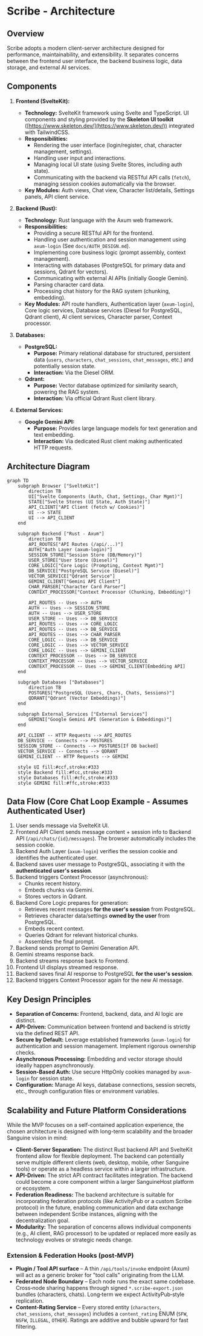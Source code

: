 # Scribe - Architecture

## Overview

Scribe adopts a modern client-server architecture designed for performance, maintainability, and extensibility. It separates concerns between the frontend user interface, the backend business logic, data storage, and external AI services.

## Components

1.  **Frontend (SvelteKit):**
    *   **Technology:** SvelteKit framework using Svelte and TypeScript. UI components and styling provided by the **Skeleton UI toolkit** ([https://www.skeleton.dev/](https://www.skeleton.dev/)) integrated with TailwindCSS.
    *   **Responsibilities:**
        *   Rendering the user interface (login/register, chat, character management, settings).
        *   Handling user input and interactions.
        *   Managing local UI state (using Svelte Stores, including auth state).
        *   Communicating with the backend via RESTful API calls (`fetch`), managing session cookies automatically via the browser.
    *   **Key Modules:** Auth views, Chat view, Character list/details, Settings panels, API client service.

2.  **Backend (Rust):**
    *   **Technology:** Rust language with the Axum web framework.
    *   **Responsibilities:**
        *   Providing a secure RESTful API for the frontend.
        *   Handling user authentication and session management using `axum-login` (See `docs/AUTH_DESIGN.md`).
        *   Implementing core business logic (prompt assembly, context management).
        *   Interacting with databases (PostgreSQL for primary data and sessions, Qdrant for vectors).
        *   Communicating with external AI APIs (initially Google Gemini).
        *   Parsing character card data.
        *   Processing chat history for the RAG system (chunking, embedding).
    *   **Key Modules:** API route handlers, Authentication layer (`axum-login`), Core logic services, Database services (Diesel for PostgreSQL, Qdrant client), AI client services, Character parser, Context processor.

3.  **Databases:**
    *   **PostgreSQL:**
        *   **Purpose:** Primary relational database for structured, persistent data (`users`, `characters`, `chat_sessions`, `chat_messages`, etc.) and potentially session state.
        *   **Interaction:** Via the Diesel ORM.
    *   **Qdrant:**
        *   **Purpose:** Vector database optimized for similarity search, powering the RAG system.
        *   **Interaction:** Via official Qdrant Rust client library.

4.  **External Services:**
    *   **Google Gemini API:**
        *   **Purpose:** Provides large language models for text generation and text embedding.
        *   **Interaction:** Via dedicated Rust client making authenticated HTTP requests.

## Architecture Diagram

```mermaid
graph TD
    subgraph Browser ["SvelteKit"]
        direction TB
        UI["Svelte Components (Auth, Chat, Settings, Char Mgmt)"]
        STATE["Svelte Stores (UI State, Auth State)"]
        API_CLIENT["API Client (fetch w/ Cookies)"]
        UI --> STATE
        UI --> API_CLIENT
    end

    subgraph Backend ["Rust - Axum"]
        direction TB
        API_ROUTES["API Routes (/api/...)"]
        AUTH["Auth Layer (axum-login)"]
        SESSION_STORE["Session Store (DB/Memory)"]
        USER_STORE["User Store (Diesel)"]
        CORE_LOGIC["Core Logic (Prompting, Context Mgmt)"]
        DB_SERVICE["PostgreSQL Service (Diesel)"]
        VECTOR_SERVICE["Qdrant Service"]
        GEMINI_CLIENT["Gemini API Client"]
        CHAR_PARSER["Character Card Parser"]
        CONTEXT_PROCESSOR["Context Processor (Chunking, Embedding)"]

        API_ROUTES -- Uses --> AUTH
        AUTH -- Uses --> SESSION_STORE
        AUTH -- Uses --> USER_STORE
        USER_STORE -- Uses --> DB_SERVICE
        API_ROUTES -- Uses --> CORE_LOGIC
        API_ROUTES -- Uses --> DB_SERVICE
        API_ROUTES -- Uses --> CHAR_PARSER
        CORE_LOGIC -- Uses --> DB_SERVICE
        CORE_LOGIC -- Uses --> VECTOR_SERVICE
        CORE_LOGIC -- Uses --> GEMINI_CLIENT
        CONTEXT_PROCESSOR -- Uses --> DB_SERVICE
        CONTEXT_PROCESSOR -- Uses --> VECTOR_SERVICE
        CONTEXT_PROCESSOR -- Uses --> GEMINI_CLIENT[Embedding API]
    end

    subgraph Databases ["Databases"]
        direction TB
        POSTGRES["PostgreSQL (Users, Chars, Chats, Sessions)"]
        QDRANT["Qdrant (Vector Embeddings)"]
    end

    subgraph External_Services ["External Services"]
        GEMINI["Google Gemini API (Generation & Embeddings)"]
    end

    API_CLIENT -- HTTP Requests --> API_ROUTES
    DB_SERVICE -- Connects --> POSTGRES
    SESSION_STORE -- Connects --> POSTGRES[If DB backed]
    VECTOR_SERVICE -- Connects --> QDRANT
    GEMINI_CLIENT -- HTTP Requests --> GEMINI

    style UI fill:#ccf,stroke:#333
    style Backend fill:#fcc,stroke:#333
    style Databases fill:#cfc,stroke:#333
    style GEMINI fill:#ffc,stroke:#333
```

## Data Flow (Core Chat Loop Example - Assumes Authenticated User)

1.  User sends message via SvelteKit UI.
2.  Frontend API Client sends message content + session info to Backend API (`/api/chats/{id}/messages`). The browser automatically includes the session cookie.
3.  Backend Auth Layer (`axum-login`) verifies the session cookie and identifies the authenticated user.
4.  Backend saves user message to PostgreSQL, associating it with the **authenticated user's session**.
5.  Backend triggers Context Processor (asynchronous):
    *   Chunks recent history.
    *   Embeds chunks via Gemini.
    *   Stores vectors in Qdrant.
6.  Backend Core Logic prepares for generation:
    *   Retrieves recent messages **for the user's session** from PostgreSQL.
    *   Retrieves character data/settings **owned by the user** from PostgreSQL.
    *   Embeds recent context.
    *   Queries Qdrant for relevant historical chunks.
    *   Assembles the final prompt.
7.  Backend sends prompt to Gemini Generation API.
8.  Gemini streams response back.
9.  Backend streams response back to Frontend.
10. Frontend UI displays streamed response.
11. Backend saves final AI response to PostgreSQL **for the user's session**.
12. Backend triggers Context Processor again for the new AI message.

## Key Design Principles

*   **Separation of Concerns:** Frontend, backend, data, and AI logic are distinct.
*   **API-Driven:** Communication between frontend and backend is strictly via the defined REST API.
*   **Secure by Default:** Leverage established frameworks (`axum-login`) for authentication and session management. Implement rigorous ownership checks.
*   **Asynchronous Processing:** Embedding and vector storage should ideally happen asynchronously.
*   **Session-Based Auth:** Use secure HttpOnly cookies managed by `axum-login` for session state.
*   **Configuration:** Manage AI keys, database connections, session secrets, etc., through configuration files or environment variables.

## Scalability and Future Platform Considerations

While the MVP focuses on a self-contained application experience, the chosen architecture is designed with long-term scalability and the broader Sanguine vision in mind:

*   **Client-Server Separation:** The distinct Rust backend API and SvelteKit frontend allow for flexible deployment. The backend can potentially serve multiple different clients (web, desktop, mobile, other Sanguine tools) or operate as a headless service within a larger infrastructure.
*   **API-Driven:** The strict API contract facilitates integration. The backend could become a core component within a larger SanguineHost platform or ecosystem.
*   **Federation Readiness:** The backend architecture is suitable for incorporating federation protocols (like ActivityPub or a custom Scribe protocol) in the future, enabling communication and data exchange between independent Scribe instances, aligning with the decentralization goal.
*   **Modularity:** The separation of concerns allows individual components (e.g., AI client, RAG processor) to be updated or replaced more easily as technology evolves or strategic needs change.

### Extension & Federation Hooks (post‑MVP)

* **Plugin / Tool API surface** – A thin `/api/tools/invoke` endpoint (Axum) will act as a generic broker for "tool calls" originating from the LLM.  
* **Federated Node Boundary** – Each node runs the exact same codebase.  Cross‑node sharing happens through signed `*.scribe-export.json` bundles (characters, chats).  Long‑term we expect ActivityPub‑style replication.  
* **Content‑Rating Service** – Every stored entity (`characters`, `chat_sessions`, `chat_messages`) includes a `content_rating` ENUM (`SFW`, `NSFW`, `ILLEGAL`, `OTHER`).  Ratings are additive and bubble upward for fast filtering.
